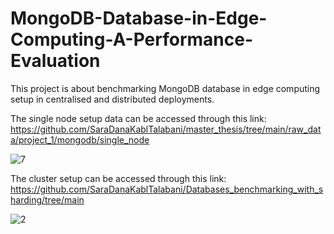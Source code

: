 # MongoDB-Database-in-Edge-Computing-A-Performance-Evaluation
  This project is about benchmarking MongoDB database in edge computing setup in centralised and distributed deployments.

  The single node setup data can be accessed through this link: https://github.com/SaraDanaKablTalabani/master_thesis/tree/main/raw_data/project_1/mongodb/single_node

  ![7](https://github.com/user-attachments/assets/99b6b1de-b7fb-4c59-9c76-c1aa39acbb10)



The cluster setup can be accessed through this link: https://github.com/SaraDanaKablTalabani/Databases_benchmarking_with_sharding/tree/main

  
![2](https://github.com/user-attachments/assets/aded9ec9-43d3-4df0-bc1f-613a4ac6d921)
